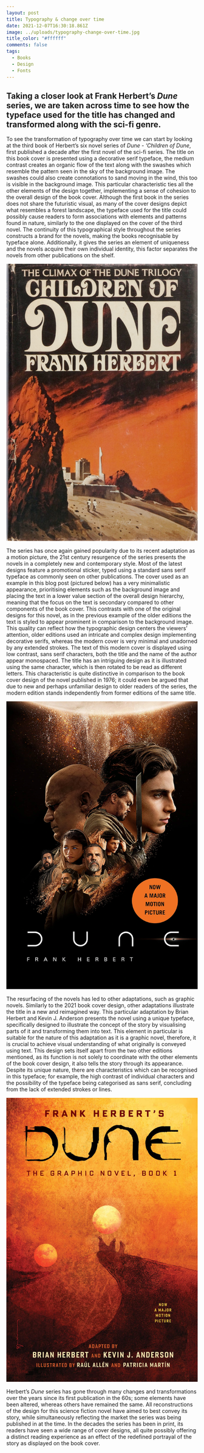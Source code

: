 ```yaml
---
layout: post
title: Typography & change over time
date: 2021-12-07T16:30:18.861Z
image: ../uploads/typography-change-over-time.jpg
title_color: "#ffffff"
comments: false
tags:
  - Books
  - Design
  - Fonts
---
```

## Taking a closer look at Frank Herbert’s *Dune* series, we are taken across time to see how the typeface used for the title has changed and transformed along with the sci-fi genre.

To see the transformation of typography over time we can start by looking at the third book of Herbert’s six novel series of *Dune - ‘Children of Dune*, first published a decade after the first novel of the sci-fi series. The title on this book cover is presented using a decorative serif typeface, the medium contrast creates an organic flow of the text along with the swashes which resemble the pattern seen in the sky of the background image. The swashes could also create connotations to sand moving in the wind, this too is visible in the background image. This particular characteristic ties all the other elements of the design together, implementing a sense of cohesion to the overall design of the book cover. Although the first book in the series does not share the futuristic visual, as many of the cover designs depict what resembles a forest landscape, the typeface used for the title could possibly cause readers to form associations with elements and patterns found in nature, similarly to the one displayed on the cover of the third novel. The continuity of this typographical style throughout the series constructs a brand for the novels, making the books recognisable by typeface alone. Additionally, it gives the series an element of uniqueness and the novels acquire their own individual identity, this factor separates the novels from other publications on the shelf.

![Children of Dune Frank Herbert Book Cover](../uploads/dune-old-cover-1.jpg "Children of Dune Frank Herbert Book Cover")

The series has once again gained popularity due to its recent adaptation as a motion picture, the 21st century resurgence of the series presents the novels in a completely new and contemporary style. Most of the latest designs feature a promotional sticker, typed using a standard sans serif typeface as commonly seen on other publications. The cover used as an example in this blog post (pictured below) has a very minimalistic appearance, prioritising elements such as the background image and placing the text in a lower value section of the overall design hierarchy, meaning that the focus on the text is secondary compared to other components of the book cover. This contrasts with one of the original designs for this novel, as in the previous example of the older editions the text is styled to appear prominent in comparison to the background image. This quality can reflect how the typographic design centers the viewers’ attention, older editions used an intricate and complex design implementing decorative serifs, whereas the modern cover is very minimal and unadorned by any extended strokes. The text of this modern cover is displayed using low contrast, sans serif characters, both the title and the name of the author appear monospaced. The title has an intriguing design as it is illustrated using the same character, which is then rotated to be read as different letters. This characteristic is quite distinctive in comparison to the book cover design of the novel published in 1976; it could even be argued that due to new and perhaps unfamiliar design to older readers of the series, the modern edition stands independently from former editions of the same title. 

![Dune (2021 edition) Frank Herbert Book Cover ](../uploads/dune-2021-cover.jpg "Dune (2021 edition) Frank Herbert Book Cover ")

The resurfacing of the novels has led to other adaptations, such as graphic novels. Similarly to the 2021 book cover design, other adaptations illustrate the title in a new and reimagined way. This particular adaptation by Brian Herbert and Kevin J. Anderson presents the novel using a unique typeface, specifically designed to illustrate the concept of the story by visualising parts of it and transforming them into text. This element in particular is suitable for the nature of this adaptation as it is a graphic novel, therefore, it is crucial to achieve visual understanding of what originally is conveyed using text. This design sets itself apart from the two other editions mentioned, as its function is not solely to coordinate with the other elements of the book cover design, it also tells the story through its appearance. Despite its unique nature, there are characteristics which can be recognised in this typeface; for example, the high contrast of individual characters and the possibility of the typeface being categorised as sans serif, concluding from the lack of extended strokes or lines.

![Dune Graphic Novel Adaptation Frank Herbert Book Cover](../uploads/dune-unique-cover.jpg "Dune Graphic Novel Adaptation Frank Herbert Book Cover")

Herbert’s *Dune* series has gone through many changes and transformations over the years since its first publication in the 60s; some elements have been altered, whereas others have remained the same. All reconstructions of the design for this science fiction novel have aimed to best convey its story, while simultaneously reflecting the market the series was being published in at the time. In the decades the series has been in print, its readers have seen a wide range of cover designs, all quite possibly offering a distinct reading experience as an effect of the redefined portrayal of the story as displayed on the book cover.